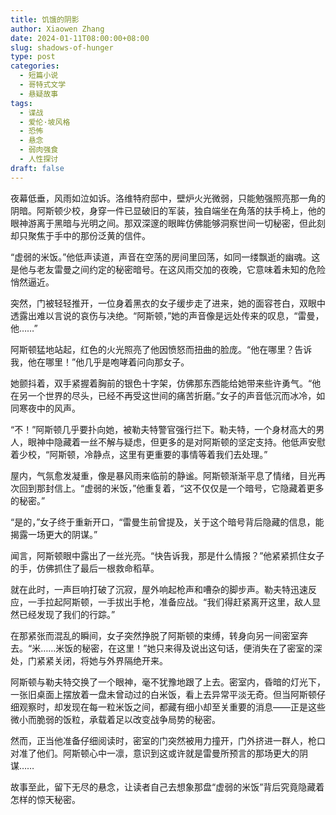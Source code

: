 ```yaml
---
title: 饥饿的阴影
author: Xiaowen Zhang
date: 2024-01-11T08:00:00+08:00
slug: shadows-of-hunger
type: post
categories:
  - 短篇小说
  - 哥特式文学
  - 悬疑故事
tags:
  - 谍战
  - 爱伦·坡风格
  - 恐怖
  - 悬念
  - 弱肉强食
  - 人性探讨
draft: false
---
```


夜幕低垂，风雨如泣如诉。洛维特府邸中，壁炉火光微弱，只能勉强照亮那一角的阴暗。阿斯顿少校，身穿一件已显破旧的军装，独自端坐在角落的扶手椅上，他的眼神游离于黑暗与光明之间。那双深邃的眼眸仿佛能够洞察世间一切秘密，但此刻却只聚焦于手中的那份泛黄的信件。

“虚弱的米饭。”他低声读道，声音在空荡的房间里回荡，如同一缕飘逝的幽魂。这是他与老友雷曼之间约定的秘密暗号。在这风雨交加的夜晚，它意味着未知的危险悄然逼近。

突然，门被轻轻推开，一位身着黑衣的女子缓步走了进来，她的面容苍白，双眼中透露出难以言说的哀伤与决绝。“阿斯顿，”她的声音像是远处传来的叹息，“雷曼，他……”

阿斯顿猛地站起，红色的火光照亮了他因愤怒而扭曲的脸庞。“他在哪里？告诉我，他在哪里！”他几乎是咆哮着问向那女子。

她颤抖着，双手紧握着胸前的银色十字架，仿佛那东西能给她带来些许勇气。“他在另一个世界的尽头，已经不再受这世间的痛苦折磨。”女子的声音低沉而冰冷，如同寒夜中的风声。

“不！”阿斯顿几乎要扑向她，被勒夫特警官强行拦下。勒夫特，一个身材高大的男人，眼神中隐藏着一丝不解与疑虑，但更多的是对阿斯顿的坚定支持。他低声安慰着少校，“阿斯顿，冷静点，这里有更重要的事情等着我们去处理。”

屋内，气氛愈发凝重，像是暴风雨来临前的静谧。阿斯顿渐渐平息了情绪，目光再次回到那封信上。“虚弱的米饭，”他重复着，“这不仅仅是一个暗号，它隐藏着更多的秘密。”

“是的，”女子终于重新开口，“雷曼生前曾提及，关于这个暗号背后隐藏的信息，能揭露一场更大的阴谋。”

闻言，阿斯顿眼中露出了一丝光亮。“快告诉我，那是什么情报？”他紧紧抓住女子的手，仿佛抓住了最后一根救命稻草。

就在此时，一声巨响打破了沉寂，屋外响起枪声和嘈杂的脚步声。勒夫特迅速反应，一手拉起阿斯顿，一手拔出手枪，准备应战。“我们得赶紧离开这里，敌人显然已经发现了我们的行踪。”

在那紧张而混乱的瞬间，女子突然挣脱了阿斯顿的束缚，转身向另一间密室奔去。“米……米饭的秘密，在这里！”她只来得及说出这句话，便消失在了密室的深处，门紧紧关闭，将她与外界隔绝开来。

阿斯顿与勒夫特交换了一个眼神，毫不犹豫地跟了上去。密室内，昏暗的灯光下，一张旧桌面上摆放着一盘未曾动过的白米饭，看上去异常平淡无奇。但当阿斯顿仔细观察时，却发现在每一粒米饭之间，都藏有细小却至关重要的消息——正是这些微小而脆弱的饭粒，承载着足以改变战争局势的秘密。

然而，正当他准备仔细阅读时，密室的门突然被用力撞开，门外挤进一群人，枪口对准了他们。阿斯顿心中一凛，意识到这或许就是雷曼所预言的那场更大的阴谋……

故事至此，留下无尽的悬念，让读者自己去想象那盘“虚弱的米饭”背后究竟隐藏着怎样的惊天秘密。